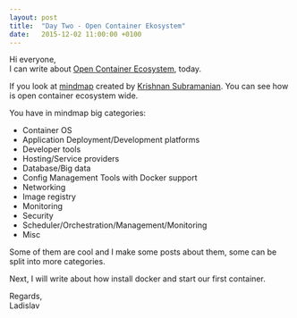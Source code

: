 ```yaml
---
layout: post
title:  "Day Two - Open Container Ekosystem"
date:   2015-12-02 11:00:00 +0100
---
```


Hi everyone,<br>
 I can write about [Open Container Ecosystem](https://www.mindmeister.com/389671722/open-container-ecosystem-formerly-docker-ecosystem), today.

If you look at [mindmap](https://www.mindmeister.com/389671722/open-container-ecosystem-formerly-docker-ecosystem) created by [Krishnan Subramanian](http://krishworld.com/). You can see how is open container ecosystem wide.

You have in mindmap big categories:

- Container OS
- Application Deployment/Development platforms
- Developer tools
- Hosting/Service providers
- Database/Big data
- Config Management Tools with Docker support
- Networking
- Image registry
- Monitoring
- Security
- Scheduler/Orchestration/Management/Monitoring
- Misc

Some of them are cool and I make some posts about them, some can be split into more categories.

Next, I will write about how install docker and start our first container.

Regards,<br>
Ladislav
